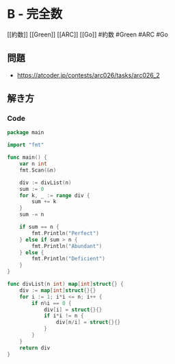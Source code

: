 # B - 完全数
[[約数]] [[Green]] [[ARC]] [[Go]]
#約数 #Green #ARC #Go 

## 問題
- https://atcoder.jp/contests/arc026/tasks/arc026_2

## 解き方
### Code
```go
package main

import "fmt"

func main() {
	var n int
	fmt.Scan(&n)

	div := divList(n)
	sum := 0
	for k, _ := range div {
		sum += k
	}
	sum -= n

	if sum == n {
		fmt.Println("Perfect")
	} else if sum > n {
		fmt.Println("Abundant")
	} else {
		fmt.Println("Deficient")
	}
}

func divList(n int) map[int]struct{} {
	div := map[int]struct{}{}
	for i := 1; i*i <= n; i++ {
		if n%i == 0 {
			div[i] = struct{}{}
			if i*i != n {
				div[n/i] = struct{}{}
			}
		}
	}
	return div
}
```